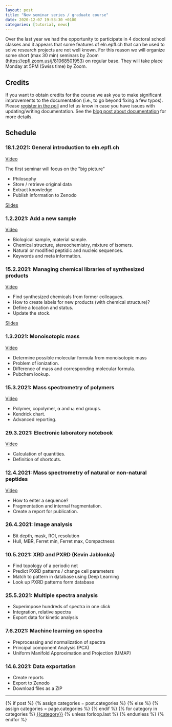 ```yaml
---
layout: post
title: "New seminar series / graduate course"
date: 2020-12-07 19:53:30 +0100
categories: [tutorial, news]
---
```


Over the last year we had the opportunity to participate in 4 doctoral school classes and it appears that some features of eln.epfl.ch that can be used to solve research projects are not well known.
For this reason we will organize some short (max 30 min) seminars by Zoom (https://epfl.zoom.us/j/81068501953) on regular base. They will take place Monday at 5PM (Swiss time) by Zoom.

## Credits

If you want to obtain credits for the course we ask you to make significant improvements to the documentation (i.e., to go beyond fixing a few typos). Please [register in the poll](https://wolke.sumpi.org/index.php/apps/polls/s/thv1xHVPZkp7FmCP) and let us know in case you have issues with updating/writing documentation. See the [blog post about documentation](https://cheminfo.github.io/tutorial/cheminfo_docs/) for more details.

## Schedule

### 18.1.2021: General introduction to eln.epfl.ch

<a href="https://drive.google.com/file/d/12KwESV79JKUA2fHkHY97Ha46psmPD0bG/view?usp=sharing" target="_blank">Video</a>

The first seminar will focus on the "big picture"

- Philosophy
- Store / retrieve original data
- Extract knowledge
- Publish information to Zenodo

<a href="https://www.dropbox.com/s/u1fm0z0i3bggpac/topic%201.pdf?dl=1">Slides</a>

### 1.2.2021: Add a new sample

<a href="https://drive.google.com/file/d/1Fwad5l2KlWMiXqN34FNIDuT0aRjNwKOt/view?usp=sharing" target="_blank">Video</a>

- Biological sample, material sample.
- Chemical structure, stereochemistry, mixture of isomers.
- Natural or modified peptidic and nucleic sequences.
- Keywords and meta information.

### 15.2.2021: Managing chemical libraries of synthesized products

<a href="https://drive.google.com/file/d/1-G85ERzVkjVKEE1et2bcl-bRMW6CFdL5/view?usp=sharing" target="_blank">Video</a>

- Find synthesized chemicals from former colleagues.
- How to create labels for new products (with chemical structure)?
- Define a location and status.
- Update the stock.

<a href="https://www.dropbox.com/s/f0rbmm5xiiu53i3/20200214_chemical_libraries.pdf?dl=1">Slides</a>

### 1.3.2021: Monoisotopic mass

<a href="https://drive.google.com/file/d/12KwESV79JKUA2fHkHY97Ha46psmPD0bG/view?usp=sharing" target="_blank">Video</a>

- Determine possible molecular formula from monoisotopic mass
- Problem of ionization.
- Difference of mass and corresponding molecular formula.
- Pubchem lookup.

### 15.3.2021: Mass spectrometry of polymers

<a href="https://drive.google.com/file/d/1Q7xZeC2vVHdLO6oxI4u1JKqEH8YwyMLY/view?usp=sharing" target="_blank">Video</a>

- Polymer, copolymer, ⍺ and ⍵ end groups.
- Kendrick chart.
- Advanced reporting.

### 29.3.2021: Electronic laboratory notebook

<a href="https://drive.google.com/file/d/17Lu5otGKkGbsG6K3WgK2Av35Yols_ku1/view?usp=sharing" target="_blank">Video</a>

- Calculation of quantities.
- Definition of shortcuts.

### 12.4.2021: Mass spectrometry of natural or non-natural peptides

<a href="https://drive.google.com/file/d/1VoUgrzqMz4QTzjbvedISBt5w_CSBzDEm/view?usp=sharing" target="_blank">Video</a>

- How to enter a sequence?
- Fragmentation and internal fragmentation.
- Create a report for publication.

### 26.4.2021: Image analysis

- Bit depth, mask, ROI, resolution
- Hull, MBR, Ferret min, Ferret max, Compactness

### 10.5.2021: XRD and PXRD (Kevin Jablonka)

- Find topology of a periodic net
- Predict PXRD patterns / change cell parameters
- Match to pattern in database using Deep Learning
- Look up PXRD patterns form database

### 25.5.2021: Multiple spectra analysis

- Superimpose hundreds of spectra in one click
- Integration, relative spectra
- Export data for kinetic analysis

### 7.6.2021: Machine learning on spectra

- Preprocessing and normalization of spectra
- Principal component Analysis (PCA)
- Uniform Manifold Approximation and Projection (UMAP)

### 14.6.2021: Data exportation

- Create reports
- Export to Zenodo
- Download files as a ZIP

<hr>

<div class="post-categories">
  {% if post %}
    {% assign categories = post.categories %}
  {% else %}
    {% assign categories = page.categories %}
  {% endif %}
  {% for category in categories %}
  <a href="{{site.baseurl}}/categories/#{{category|slugize}}">{{category}}</a>
  {% unless forloop.last %}&nbsp;{% endunless %}
  {% endfor %}
</div>
